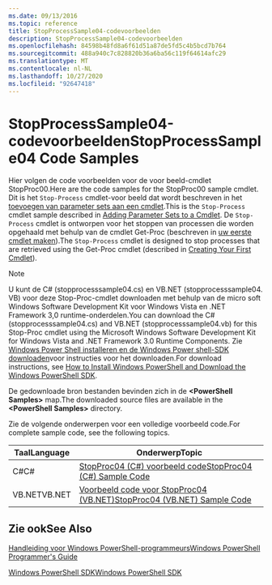 ```yaml
---
ms.date: 09/13/2016
ms.topic: reference
title: StopProcessSample04-codevoorbeelden
description: StopProcessSample04-codevoorbeelden
ms.openlocfilehash: 84598b48fd8a6f61d51a87de5fd5c4b5bcd7b764
ms.sourcegitcommit: 488a940c7c828820b36a6ba56c119f64614afc29
ms.translationtype: MT
ms.contentlocale: nl-NL
ms.lasthandoff: 10/27/2020
ms.locfileid: "92647418"
---
```

# <a name="stopprocesssample04-code-samples"></a><span data-ttu-id="980b6-103">StopProcessSample04-codevoorbeelden</span><span class="sxs-lookup"><span data-stu-id="980b6-103">StopProcessSample04 Code Samples</span></span>

<span data-ttu-id="980b6-104">Hier volgen de code voorbeelden voor de voor beeld-cmdlet StopProc00.</span><span class="sxs-lookup"><span data-stu-id="980b6-104">Here are the code samples for the StopProc00 sample cmdlet.</span></span> <span data-ttu-id="980b6-105">Dit is het `Stop-Process` cmdlet-voor beeld dat wordt beschreven in het [toevoegen van parameter sets aan een cmdlet](../cmdlet/adding-parameter-sets-to-a-cmdlet.md).</span><span class="sxs-lookup"><span data-stu-id="980b6-105">This is the `Stop-Process` cmdlet sample described in [Adding Parameter Sets to a Cmdlet](../cmdlet/adding-parameter-sets-to-a-cmdlet.md).</span></span> <span data-ttu-id="980b6-106">De `Stop-Process` cmdlet is ontworpen voor het stoppen van processen die worden opgehaald met behulp van de cmdlet Get-Proc (beschreven in [uw eerste cmdlet maken](../cmdlet/creating-a-cmdlet-without-parameters.md)).</span><span class="sxs-lookup"><span data-stu-id="980b6-106">The `Stop-Process` cmdlet is designed to stop processes that are retrieved using the Get-Proc cmdlet (described in [Creating Your First Cmdlet](../cmdlet/creating-a-cmdlet-without-parameters.md)).</span></span>

> [!NOTE]
> <span data-ttu-id="980b6-107">U kunt de C# (stopprocesssample04.cs) en VB.NET (stopprocesssample04. VB) voor deze Stop-Proc-cmdlet downloaden met behulp van de micro soft Windows Software Development Kit voor Windows Vista en .NET Framework 3,0 runtime-onderdelen.</span><span class="sxs-lookup"><span data-stu-id="980b6-107">You can download the C# (stopprocesssample04.cs) and VB.NET (stopprocesssample04.vb) for this Stop-Proc cmdlet using the Microsoft Windows Software Development Kit for Windows Vista and .NET Framework 3.0 Runtime Components.</span></span> <span data-ttu-id="980b6-108">Zie [Windows Power Shell installeren en de Windows Power shell-SDK downloaden](/powershell/scripting/developer/installing-the-windows-powershell-sdk)voor instructies voor het downloaden.</span><span class="sxs-lookup"><span data-stu-id="980b6-108">For download instructions, see [How to Install Windows PowerShell and Download the Windows PowerShell SDK](/powershell/scripting/developer/installing-the-windows-powershell-sdk).</span></span>
>
> <span data-ttu-id="980b6-109">De gedownloade bron bestanden bevinden zich in de **\<PowerShell Samples>** map.</span><span class="sxs-lookup"><span data-stu-id="980b6-109">The downloaded source files are available in the **\<PowerShell Samples>** directory.</span></span>

<span data-ttu-id="980b6-110">Zie de volgende onderwerpen voor een volledige voorbeeld code.</span><span class="sxs-lookup"><span data-stu-id="980b6-110">For complete sample code, see the following topics.</span></span>

|<span data-ttu-id="980b6-111">Taal</span><span class="sxs-lookup"><span data-stu-id="980b6-111">Language</span></span>|<span data-ttu-id="980b6-112">Onderwerp</span><span class="sxs-lookup"><span data-stu-id="980b6-112">Topic</span></span>|
|--------------|-----------|
|<span data-ttu-id="980b6-113">C#</span><span class="sxs-lookup"><span data-stu-id="980b6-113">C#</span></span>|[<span data-ttu-id="980b6-114">StopProc04 (C#) voorbeeld code</span><span class="sxs-lookup"><span data-stu-id="980b6-114">StopProc04 (C#) Sample Code</span></span>](./stopprocesssample04-csharp-sample-code.md)|
|<span data-ttu-id="980b6-115">VB.NET</span><span class="sxs-lookup"><span data-stu-id="980b6-115">VB.NET</span></span>|[<span data-ttu-id="980b6-116">Voorbeeld code voor StopProc04 (VB.NET)</span><span class="sxs-lookup"><span data-stu-id="980b6-116">StopProc04 (VB.NET) Sample Code</span></span>](./stopprocesssample04-vb-net-sample-code.md)|

## <a name="see-also"></a><span data-ttu-id="980b6-117">Zie ook</span><span class="sxs-lookup"><span data-stu-id="980b6-117">See Also</span></span>

[<span data-ttu-id="980b6-118">Handleiding voor Windows PowerShell-programmeurs</span><span class="sxs-lookup"><span data-stu-id="980b6-118">Windows PowerShell Programmer's Guide</span></span>](./windows-powershell-programmer-s-guide.md)

[<span data-ttu-id="980b6-119">Windows PowerShell SDK</span><span class="sxs-lookup"><span data-stu-id="980b6-119">Windows PowerShell SDK</span></span>](../windows-powershell-reference.md)
